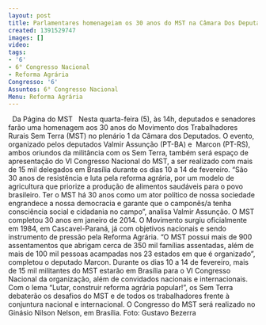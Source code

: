```yaml
---
layout: post
title: Parlamentares homenageiam os 30 anos do MST na Câmara Dos Deputados
created: 1391529747
images: []
video: 
tags:
- '6'
- 6° Congresso Nacional
- Reforma Agrária
Congresso: '6'
Assuntos: 6° Congresso Nacional
Menu: Reforma Agrária
---
```



 
Da Página do MST
 
Nesta quarta-feira (5), às 14h, deputados e senadores farão uma homenagem aos 30 anos do Movimento dos Trabalhadores Rurais Sem Terra (MST) no plenário 1 da Câmara dos Deputados.
O evento, organizado pelos deputados Valmir Assunção (PT-BA) e  Marcon (PT-RS), ambos oriundos da militância com os Sem Terra, também será espaço de apresentação do VI Congresso Nacional do MST, a ser realizado com mais de 15 mil delegados em Brasília durante os dias 10 a 14 de fevereiro.
“São 30 anos de resistência e luta pela reforma agrária, por um modelo de agricultura que priorize a produção de alimentos saudáveis para o povo brasileiro. Ter o MST há 30 anos como um ator político de nossa sociedade engrandece a nossa democracia e garante que o camponês/a tenha consciência social e cidadania no campo”, analisa Valmir Assunção.
O MST completou 30 anos em janeiro de 2014. O Movimento surgiu oficialmente em 1984, em Cascavel-Paraná, já com objetivos nacionais e sendo instrumento de pressão pela Reforma Agrária.
“O MST possui mais de 900 assentamentos que abrigam cerca de 350 mil famílias assentadas, além de mais de 100 mil pessoas acampadas nos 23 estados em que é organizado”, completou o deputado Marcon.
Durante os dias 10 a 14 de fevereiro, mais de 15 mil militantes do MST estarão em Brasília para o VI Congresso Nacional da organização, além de convidados nacionais e internacionais.
Com o lema “Lutar, construir reforma agrária popular!”, os Sem Terra debaterão os desafios do MST e de todos os trabalhadores frente à conjuntura nacional e internacional.
O Congresso do MST será realizado no Ginásio Nilson Nelson, em Brasília.
Foto: Gustavo Bezerra
 
